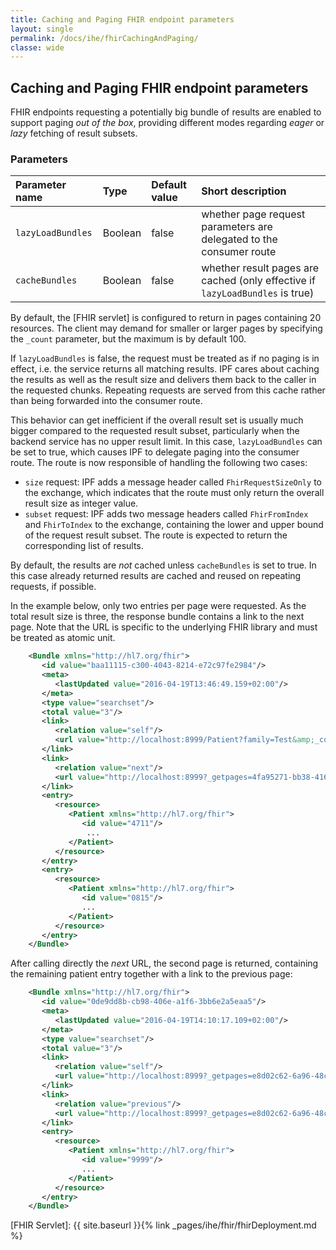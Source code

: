 ```yaml
---
title: Caching and Paging FHIR endpoint parameters
layout: single
permalink: /docs/ihe/fhirCachingAndPaging/
classe: wide
---
```


## Caching and Paging FHIR endpoint parameters

FHIR endpoints requesting a potentially big bundle of results are enabled to support paging _out of the box_, providing different modes
regarding _eager_ or _lazy_ fetching of result subsets.

### Parameters

| Parameter name       | Type       | Default value | Short description                                                                    |
|:---------------------|:-----------|:--------------|:-------------------------------------------------------------------------------------|
| `lazyLoadBundles`    | Boolean    | false         | whether page request parameters are delegated to the consumer route |
| `cacheBundles`       | Boolean    | false         | whether result pages are cached (only effective if `lazyLoadBundles` is true) |

By default, the [FHIR servlet] is configured to return in pages containing 20 resources. The client may demand for smaller or larger pages
by specifying the `_count` parameter, but the maximum is by default 100.

If `lazyLoadBundles` is false, the request must be treated as if no paging is in effect, i.e. the service returns all matching results.
IPF cares about caching the results as well as the result size and delivers them back to the caller in the requested chunks. Repeating
requests are served from this cache rather than being forwarded into the consumer route.

This behavior can get inefficient if the overall result set is usually much bigger compared to the requested result subset, particularly
when the backend service has no upper result limit. In this case, `lazyLoadBundles` can be set to true, which causes IPF to delegate
paging into the consumer route. The route is now responsible of handling the following two cases:

* `size` request: IPF adds a message header called `FhirRequestSizeOnly` to the exchange, which indicates that the route must only return 
the overall result size as integer value.
* `subset` request: IPF adds two message headers called `FhirFromIndex` and `FhirToIndex` to the exchange, containing the lower and upper
bound of the request result subset. The route is expected to return the corresponding list of results.

By default, the results are _not_ cached unless `cacheBundles` is set to true. In this case already returned results are cached and reused
on repeating requests, if possible.


In the example below, only two entries per page were requested. As the total result size is three, the response bundle contains a link to the
next page. Note that the URL is specific to the underlying FHIR library and must be treated as atomic unit.

```xml
    <Bundle xmlns="http://hl7.org/fhir">
       <id value="baa11115-c300-4043-8214-e72c97fe2984"/>
       <meta>
          <lastUpdated value="2016-04-19T13:46:49.159+02:00"/>
       </meta>
       <type value="searchset"/>
       <total value="3"/>
       <link>
          <relation value="self"/>
          <url value="http://localhost:8999/Patient?family=Test&amp;_count=2"/>
       </link>
       <link>
          <relation value="next"/>
          <url value="http://localhost:8999?_getpages=4fa95271-bb38-416b-a844-b83345280fbd&amp;_getpagesoffset=2&amp;_count=2&amp;_bundletype=searchset"/>
       </link>
       <entry>
          <resource>
             <Patient xmlns="http://hl7.org/fhir">
                <id value="4711"/>
                 ...
             </Patient>
          </resource>
       </entry>
       <entry>
          <resource>
             <Patient xmlns="http://hl7.org/fhir">
                <id value="0815"/>
                ...
             </Patient>
          </resource>
       </entry>
    </Bundle>
```

After calling directly the _next_ URL, the second page is returned, containing the remaining patient entry together with a link to the previous page:

```xml
    <Bundle xmlns="http://hl7.org/fhir">
       <id value="0de9dd8b-cb98-406e-a1f6-3bb6e2a5eaa5"/>
       <meta>
          <lastUpdated value="2016-04-19T14:10:17.109+02:00"/>
       </meta>
       <type value="searchset"/>
       <total value="3"/>
       <link>
          <relation value="self"/>
          <url value="http://localhost:8999?_getpages=e8d02c62-6a96-48cc-904b-9740a7eac51f&amp;_getpagesoffset=2&amp;_count=2&amp;_bundletype=searchset"/>
       </link>
       <link>
          <relation value="previous"/>
          <url value="http://localhost:8999?_getpages=e8d02c62-6a96-48cc-904b-9740a7eac51f&amp;_getpagesoffset=0&amp;_count=2&amp;_format=xml&amp;_bundletype=searchset"/>
       </link>
       <entry>
          <resource>
             <Patient xmlns="http://hl7.org/fhir">
                <id value="9999"/>
                ...
             </Patient>
          </resource>
       </entry>
    </Bundle>
```

[FHIR Servlet]: {{ site.baseurl }}{% link _pages/ihe/fhir/fhirDeployment.md %}